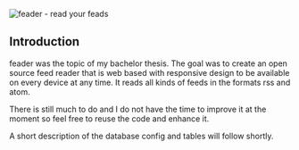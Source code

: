 ![feader - read your feads](http://static.schaechinger.com/img/feader-logo.png)

## Introduction

feader was the topic of my bachelor thesis. The goal was to create an open source feed reader that is web based with responsive design to be available on every device at any time.
It reads all kinds of feeds in the formats rss and atom.

There is still much to do and I do not have the time to improve it at the moment so feel free to reuse the code and enhance it.

A short description of the database config and tables will follow shortly.
